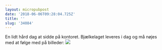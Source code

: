 ```yaml
---
layout: micropubpost
date: '2018-06-06T09:28:04.725Z'
title: ''
slug: '34084'
---
```

En lidt hård dag at sidde på kontoret. Bjælkelaget leveres i dag og må nøjes med at følge med på billeder: ![](http://mathiasaggerbo.dk/assets/IMG_0113.jpeg)
